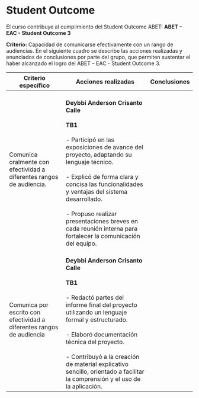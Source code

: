 # Student Outcome
El curso contribuye al cumplimiento del Student Outcome ABET:
**ABET – EAC - Student Outcome 3**

**Criterio:** Capacidad de comunicarse efectivamente con un rango de audiencias.
En el siguiente cuadro se describe las acciones realizadas y enunciados de
conclusiones por parte del grupo, que permiten sustentar el haber alcanzado el logro
del ABET – EAC - Student Outcome 3.

| Criterio específico                                                   | Acciones realizadas                                                                                                                                                                                                                                                                                                                                                          | Conclusiones |
|-----------------------------------------------------------------------|------------------------------------------------------------------------------------------------------------------------------------------------------------------------------------------------------------------------------------------------------------------------------------------------------------------------------------------------------------------------------|--------------|
| Comunica oralmente con efectividad a diferentes rangos de audiencia.  | <br> **Deybbi Anderson Crisanto Calle**<br><br>**TB1**<br><br>- Participó en las exposiciones de avance del proyecto, adaptando su lenguaje técnico. <br><br>- Explicó de forma clara y concisa las funcionalidades y ventajas del sistema desarrollado.<br><br>- Propuso realizar presentaciones breves en cada reunión interna para fortalecer la comunicación del equipo. |              |
| Comunica por escrito con efectividad a diferentes rangos de audiencia | <br> **Deybbi Anderson Crisanto Calle**<br><br>**TB1**<br><br>- Redactó partes del informe final del proyecto utilizando un lenguaje formal y estructurado.<br><br>- Elaboró documentación técnica del proyecto. <br><br>- Contribuyó a la creación de material explicativo sencillo, orientado a facilitar la comprensión y el uso de la aplicación.                        |              |